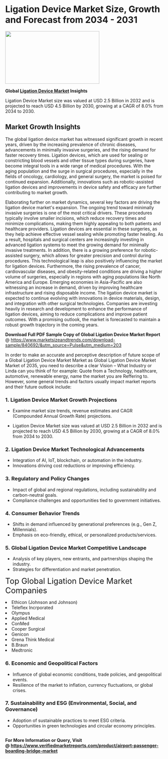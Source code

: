<H1>Ligation Device Market Size, Growth and Forecast from 2034 - 2031</H1><img class="aligncenter size-medium wp-image-584254" src="https://thirdeyenews.in/wp-content/uploads/2034/09/Global-Market-Research-300x168.jpeg" alt="" width="300" height="168" /><p><strong>Global&nbsp;<a href="https://www.marketsizeandtrends.com/download-sample/840692/&amp;utm_source=Pulse&amp;utm_medium=203">Ligation Device Market</a> Insights</strong></p><p>Ligation Device Market size was valued at USD 2.5 Billion in 2032 and is projected to reach USD 4.5 Billion by 2030, growing at a CAGR of 8.0% from 2034 to 2030.</p><p><h2>Market Growth Insights</h2> <p>The global ligation device market has witnessed significant growth in recent years, driven by the increasing prevalence of chronic diseases, advancements in minimally invasive surgeries, and the rising demand for faster recovery times. Ligation devices, which are used for sealing or constricting blood vessels and other tissue types during surgeries, have become integral tools in a wide range of medical procedures. With the aging population and the surge in surgical procedures, especially in the fields of oncology, cardiology, and general surgery, the market is poised for continued expansion. Additionally, innovations such as robotic-assisted ligation devices and improvements in device safety and efficacy are further contributing to market growth. </p> <p>Elaborating further on market dynamics, several key factors are driving the ligation device market's expansion. The ongoing trend toward minimally invasive surgeries is one of the most critical drivers. These procedures typically involve smaller incisions, which reduce recovery times and minimize complications, making them highly appealing to both patients and healthcare providers. Ligation devices are essential in these surgeries, as they help achieve effective vessel sealing while promoting faster healing. As a result, hospitals and surgical centers are increasingly investing in advanced ligation systems to meet the growing demand for minimally invasive treatments. In addition, there is a growing preference for robotic-assisted surgery, which allows for greater precision and control during procedures. This technological leap is also positively influencing the market for ligation devices. Furthermore, the rising prevalence of cancer, cardiovascular diseases, and obesity-related conditions are driving a higher volume of surgeries, especially in regions with aging populations like North America and Europe. Emerging economies in Asia-Pacific are also witnessing an increase in demand, driven by improving healthcare infrastructure and rising disposable income. The ligation device market is expected to continue evolving with innovations in device materials, design, and integration with other surgical technologies. Companies are investing heavily in research and development to enhance the performance of ligation devices, aiming to reduce complications and improve patient outcomes. With a promising outlook, the market is forecasted to maintain a robust growth trajectory in the coming years. </p><p><span class=""><strong>Download Full PDF Sample Copy of Global Ligation Device Market Report</strong> @ <a href="https://www.marketsizeandtrends.com/download-sample/840692/&amp;utm_source=Pulse&amp;utm_medium=203" target="_blank">https://www.marketsizeandtrends.com/download-sample/840692/&amp;utm_source=Pulse&amp;utm_medium=203</a></span></p><p>In order to make an accurate and perceptive description of future scope of a Global&nbsp;Ligation Device Market Market as Global&nbsp;Ligation Device Market Market of 2035, you need to describe a clear Vision &ndash; What Industry or Linda can you think of for example: Quote from a Technology, healthcare, automotive, renewable energy, name the market you are Reffering to. However, some general trends and factors usually impact market reports and their future outlook include:</p><h3>1.&nbsp;<strong>Ligation Device Market Growth Projections</strong></h3><ul><li>Examine market size trends, revenue estimates and CAGR (Compounded Annual Growth Rate) projections.</li><li><p>Ligation Device Market size was valued at USD 2.5 Billion in 2032 and is projected to reach USD 4.5 Billion by 2030, growing at a CAGR of 8.0% from 2034 to 2030.</p></li></ul><h3>2.&nbsp;<strong>Ligation Device Market Technological Advancements</strong></h3><ul><li>Integration of AI, IoT, blockchain, or automation in the industry.</li><li>Innovations driving cost reductions or improving efficiency.</li></ul><h3>3.&nbsp;<strong>Regulatory and Policy Changes</strong></h3><ul><li>Impact of global and regional regulations, including sustainability and carbon-neutral goals.</li><li>Compliance challenges and opportunities tied to government initiatives.</li></ul><h3>4.&nbsp;<strong>Consumer Behavior Trends</strong></h3><ul><li>Shifts in demand influenced by generational preferences (e.g., Gen Z, Millennials).</li><li>Emphasis on eco-friendly, ethical, or personalized products/services.</li></ul><h3>5.&nbsp;<strong>Global Ligation Device Market Competitive Landscape</strong></h3><ul><li>Analysis of key players, new entrants, and partnerships shaping the industry.</li><li>Strategies for differentiation and market penetration.</li></ul><p data-pm-slice="1 1 []"><span style="color: inherit; font-family: inherit; font-size: 25px;">Top Global Ligation Device Market Companies</span></p><div class="" data-test-id=""><p><li>Ethicon (Johnson and Johnson)</li><li> Teleflex Incrporated</li><li> Olympus</li><li> Applied Medical</li><li> ConMed</li><li> Cooper Surgical</li><li> Genicon</li><li> Grena Think Medical</li><li> B.Braun</li><li> Medtronic</li></p></div><h3>6.&nbsp;<strong>Economic and Geopolitical Factors</strong></h3><ul><li>Influence of global economic conditions, trade policies, and geopolitical events.</li><li>Resilience of the market to inflation, currency fluctuations, or global crises.</li></ul><h3>7.&nbsp;<strong>Sustainability and ESG (Environmental, Social, and Governance)</strong></h3><ul><li>Adoption of sustainable practices to meet ESG criteria.</li><li>Opportunities in green technologies and circular economy principles.</li></ul><h2><strong style="font-size: 14px;">For More Information or Query, Visit @&nbsp;</strong><a style="background-color: #ffffff; font-size: 14px;" href="https://www.marketsizeandtrends.com/report/ligation-device-market/" target="_blank">https://www.verifiedmarketreports.com/product/airport-passenger-boarding-bridge-market</a></h2>
